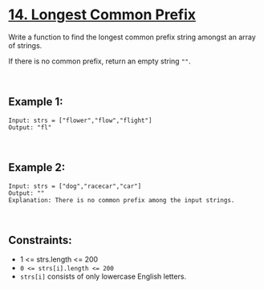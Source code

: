 # [14. Longest Common Prefix](https://leetcode.com/problems/longest-common-prefix)

Write a function to find the longest common prefix string amongst an array of strings.

If there is no common prefix, return an empty string `""`.

<br />

## Example 1:
```
Input: strs = ["flower","flow","flight"]
Output: "fl"
```

<br />

## Example 2:
```
Input: strs = ["dog","racecar","car"]
Output: ""
Explanation: There is no common prefix among the input strings.
```

<br />

## Constraints:
- 1 <= strs.length <= 200
- `0 <= strs[i].length <= 200`
- `strs[i]` consists of only lowercase English letters.
